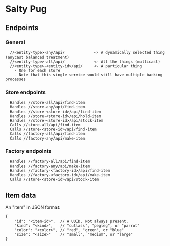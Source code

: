 # Salty Pug

## Endpoints

### General

      //<entity-type>-any/api/             <- A dynamically selected thing (anycast balanced treatment)
      //<entity-type>-all/api/             <- All the things (multicast)
      //<entity-type>-<entity-id>/api/     <- A particular thing
        - One for each store
        - Note that this single service would still have multiple backing processes

### Store endpoints

      Handles //store-all/api/find-item
      Handles //store-any/api/find-item
      Handles //store-<store-id>/api/find-item
      Handles //store-<store-id>/api/hold-item
      Handles //store-<store-id>/api/stock-item
      Calls //store-all/api/find-item
      Calls //store-<store-id>/api/find-item
      Calls //factory-all/api/find-item
      Calls //factory-any/api/make-item

### Factory endpoints

      Handles //factory-all/api/find-item
      Handles //factory-any/api/make-item
      Handles //factory-<factory-id>/api/find-item
      Handles //factory-<factory-id>/api/make-item
      Calls //store-<store-id>/api/stock-item

## Item data

An "item" in JSON format:

    {
        "id": "<item-id>",  // A UUID. Not always present.
        "kind": "<kind>",   // "cutlass", "pegleg", or "parrot"
        "color": "<color>", // "red", "green", or "blue"
        "size": "<size>"    // "small", "medium", or "large"
    }
